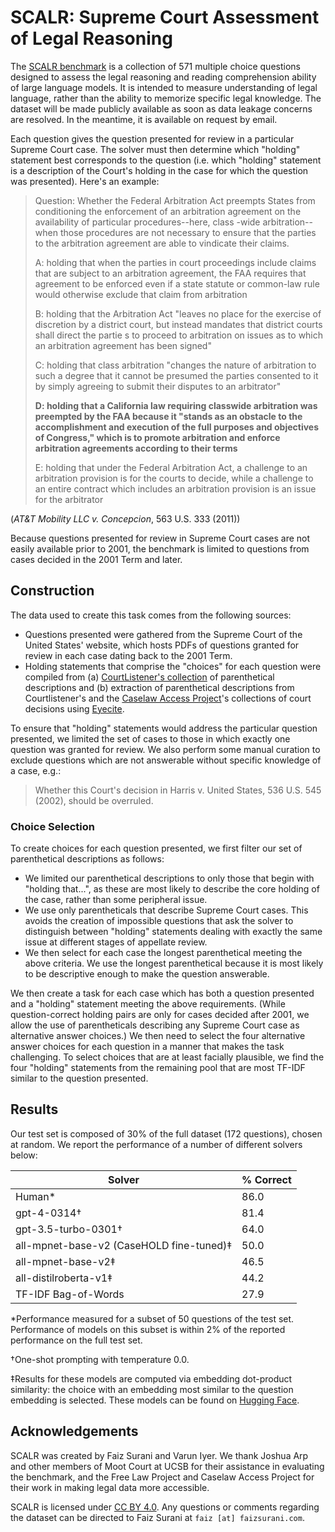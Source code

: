 # SCALR: Supreme Court Assessment of Legal Reasoning

The [SCALR benchmark](https://github.com/lexeme-dev/scalr) is a collection of 571 multiple choice questions designed to assess the legal reasoning
and reading comprehension ability of large language models. It is intended to measure
understanding of legal language, rather than the ability to memorize specific legal knowledge. The dataset will be made
publicly available as soon as data leakage concerns are resolved. In the meantime, it is available on request by email.

Each question gives the question presented for review in a particular Supreme Court case. The solver must
then determine which "holding" statement best corresponds to the question (i.e. which "holding" statement
is a description of the Court's holding in the case for which the question was presented). Here's an example:

> Question: Whether the Federal Arbitration Act preempts States from conditioning the enforcement of an arbitration agreement on the availability of particular procedures--here, class
-wide arbitration--when those procedures are not necessary to ensure that the parties to the arbitration agreement are able to vindicate their claims.
>
>A: holding that when the parties in court proceedings include claims that are subject to an arbitration agreement, the FAA requires that agreement to be enforced even if
a state statute or common-law rule would otherwise exclude that claim from arbitration
>
>B: holding that the Arbitration Act "leaves no place for the exercise of discretion by a district court, but instead mandates that district courts shall direct the partie
s to proceed to arbitration on issues as to which an arbitration agreement has been signed"
>
>C: holding that class arbitration "changes the nature of arbitration to such a degree that it cannot be presumed the parties consented to it by simply agreeing to submit
their disputes to an arbitrator"
>
>**D: holding that a California law requiring classwide arbitration was preempted by the FAA because it "stands as an obstacle to the accomplishment and execution of the full purposes and objectives of Congress," which is to promote arbitration and enforce arbitration agreements according to their terms**
>
>E: holding that under the Federal Arbitration Act, a challenge to an arbitration provision is for the courts to decide, while a challenge to an entire contract which includes an arbitration provision is an issue for the arbitrator

(*AT&T Mobility LLC v. Concepcion*, 563 U.S. 333 (2011))

Because questions presented for review in Supreme Court cases are not easily available prior to 2001, the
benchmark is limited to questions from cases decided in the 2001 Term and later.

## Construction

The data used to create this task comes from the following sources:
- Questions presented were gathered from the Supreme Court of the United States' website, which hosts
   PDFs of questions granted for review in each case dating back to the 2001 Term.
- Holding statements that comprise the "choices" for each question were compiled from (a)
   [CourtListener's collection](https://free.law/2022/03/17/summarizing-important-cases/)
   of parenthetical descriptions and (b)
   extraction of parenthetical descriptions from Courtlistener's and the [Caselaw Access Project](https://case.law/)'s collections of court decisions
   using [Eyecite](https://github.com/freelawproject/eyecite).

To ensure that "holding" statements would address the particular question presented, we limited
the set of cases to those in which exactly one question was granted for review. We also perform
some manual curation to exclude questions which are not answerable without specific knowledge of a case, e.g.:
>Whether this Court's decision in Harris v. United States, 536 U.S. 545 (2002), should be overruled.

### Choice Selection

To create choices for each question presented, we first filter our set of parenthetical descriptions
as follows:
- We limited our parenthetical descriptions to only those that begin with "holding that...",
as these are most  likely to describe the core holding of the case, rather than some peripheral issue.
- We use only parentheticals that describe Supreme Court cases. This avoids the creation
of impossible questions that ask the solver to distinguish between "holding" statements dealing with
exactly the same issue at different stages of appellate review.
- We then select for each case the longest parenthetical meeting the above criteria. We use the longest
  parenthetical because it is most likely to be descriptive enough to make the question answerable.


We then create a task for each case which has both a question presented and a "holding" statement
meeting the above requirements.
(While question-correct holding pairs are only for cases decided after 2001, we allow the use of
parentheticals describing any Supreme Court case as alternative answer choices.)
We then need to select the four alternative answer choices for each question in a manner that
makes the task challenging. To select choices that are at least facially plausible, we find
the four "holding" statements from the remaining pool that are most TF-IDF similar to the
question presented.

## Results

Our test set is composed of 30% of the full dataset (172 questions), chosen at random.
We report the performance of a number of different solvers below:

| Solver                                   | % Correct |
|------------------------------------------|-----------|
| Human*                                   | 86.0      |
| gpt-4-0314†                              | 81.4      |
| gpt-3.5-turbo-0301†                      | 64.0      |
| all-mpnet-base-v2 (CaseHOLD fine-tuned)‡ | 50.0      |
| all-mpnet-base-v2‡                       | 46.5      |
| all-distilroberta-v1‡                    | 44.2      |
| TF-IDF Bag-of-Words                      | 27.9      |

*Performance measured for a subset of 50 questions of the test set. Performance of models on this subset
is within 2% of the reported performance on the full test set.

†One-shot prompting with temperature 0.0.

‡Results for these models are computed via embedding dot-product similarity:
the choice with an embedding most similar to the question embedding is selected.
These models can be found on [Hugging Face](https://huggingface.co/sentence-transformers).

## Acknowledgements

SCALR was created by Faiz Surani and Varun Iyer. We thank Joshua Arp and other members of
Moot Court at UCSB for their assistance in evaluating the benchmark, and the Free Law Project
and Caselaw Access Project for their work in making legal data more accessible.

SCALR is licensed under [CC BY 4.0](https://creativecommons.org/licenses/by/4.0/). Any questions or comments regarding the dataset can be directed to Faiz Surani at
`faiz [at] faizsurani.com`.
